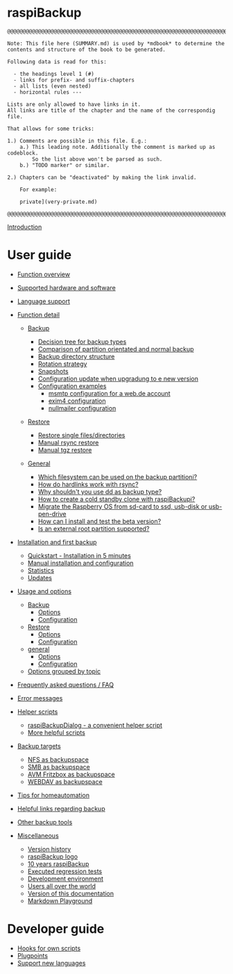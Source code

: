 <!-- vim: set conceallevel=0: -->
# raspiBackup

```
@@@@@@@@@@@@@@@@@@@@@@@@@@@@@@@@@@@@@@@@@@@@@@@@@@@@@@@@@@@@@@@@@@@@@@@@@@@@@@

Note: This file here (SUMMARY.md) is used by *mdbook* to determine the
contents and structure of the book to be generated.

Following data is read for this:

  - the headings level 1 (#)
  - links for prefix- and suffix-chapters
  - all lists (even nested)
  - horizontal rules ---

Lists are only allowed to have links in it.
All links are title of the chapter and the name of the correspondig file.

That allows for some tricks:

1.) Comments are possible in this file. E.g.:
    a.) This leading note. Additionally the comment is marked up as codeblock.
        So the list above won't be parsed as such.
    b.) "TODO marker" or similar.

2.) Chapters can be "deactivated" by making the link invalid.

    For example:

    private](very-private.md)

@@@@@@@@@@@@@@@@@@@@@@@@@@@@@@@@@@@@@@@@@@@@@@@@@@@@@@@@@@@@@@@@@@@@@@@@@@@@@@
```


[Introduction](introduction.md)

# User guide

- [Function overview](function-overview.md)

- [Supported hardware and software](supported-hardware-and-software.md)

- [Language support](language-support.md)

- [Function detail](function-intro.md)
    - [Backup](backup-intro.md)
        - [Decision tree for backup types](backup-types.md)
        - [Comparison of partition orientated and normal backup](normal-or-partition-backup.md)
        - [Backup directory structure](backup-directory-structure.md)
        - [Rotation strategy](smart-recycle.md)
        - [Snapshots](snapshots.md)
        - [Configuration update when upgradung to e new version](configuration-update-when-upgrading-to-a-new-version.md)
       - [Configuration examples](email-configuration-examples.md)
            - [msmtp configuration for a web.de account](msmtp-configuration-for-web-de-account.md)
            - [exim4 configuration](exim4-configuration.md)
            - [nullmailer configuration](nullmailer-configuration.md)

    - [Restore](restore-intro.md)
        - [Restore single files/directories](how-to-retrieve-single-files-or-directories-from-the-backup.md)
        - [Manual rsync restore](manual-restore.md)
        - [Manual tgz restore](manual-restore-of-a-tgz-backup.md)

    - [General](more-questions-and-answers.md)
        - [Which filesystem can be used on the backup partitioni?](which-filesystem-can-be-used-on-the-backup-partition.md)
        - [How do hardlinks work with rsync?](how-do-hardlinks-work-with-rsync.md)
        - [Why shouldn't you use dd as backup type?](why-shouldn-t-you-use-dd-as-backup-type.md)
        - [How to create a cold standby clone with raspiBackupi?](how-to-create-a-cold-standby-clone-with-raspibackup.md)
        - [Migrate the Raspberry OS from sd-card to ssd, usb-disk or usb-pen-drive](migrate-the-raspberry-os-from-sd-card-to-ssd-usb-disk-or-usb-pen-drive.md)
        - [How can I install and test the beta version?](how-can-i-install-and-test-the-beta-version.md)
        - [Is an external root partition supported?](external-root-partition.md)


- [Installation and first backup](installation.md) 
    - [Quickstart - Installation in 5 minutes](installation-in-5-minutes.md)
    - [Manual installation and configuration](manual-installation-and-configuration.md)
    - [Statistics](statistics.md)
    - [Updates](updates.md)

- [Usage and options](details.md)
    - [Backup](backup.md)
        - [Options](backup-options.md)
        - [Configuration](backup-config-options.md)
    - [Restore](restore.md)
        - [Options](restore-options.md)
        - [Configuration](restore-config-options.md)
    - [general](general.md)
        - [Options](general-options.md)
        - [Configuration](general-config-options.md)
    - [Options grouped by topic](options-by-topic.md)

- [Frequently asked questions / FAQ](faq.md)

- [Error messages](error-messages.md)

- [Helper scripts](helper-scripts.md)
    - [raspiBackupDialog - a convenient helper script](raspibackupdialog-a-convenient-helper-script-for-raspibackup.md)
    - [More helpful scripts](useful-helper-scripts.md)

- [Backup targets](backup-targets.md)
    - [NFS as backupspace](nfs-as-backupspace.md)
    - [SMB as backupspace](smb-as-backupspace.md)
    - [AVM Fritzbox as backupspace](avm-fritzbox-as-backupspace.md)
    - [WEBDAV as backupspace](webdav-as-backupspace.md)

- [Tips for homeautomation](tips-homeautomation.md)

- [Helpful links regarding backup](helpful-links.md)
- [Other backup tools](other-raspberry-backup-tools.md)

- [Miscellaneous](miscellaneous.md)
    - [Version history](version-history.md)
    - [raspiBackup logo](raspibackup-has-a-new-logo.md)
    - [10 years raspiBackup](10-years-raspibackup.md)
    - [Executed regression tests](regressiontests-executed.md)
    - [Development environment](development-environment.md)
    - [Users all over the world](list-of-countries-raspibackup-is-used-in-the-world.md)
    - [Version of this documentation](doc-version-info-automatically-generated.md)
    - [Markdown Playground](markdown-playground.md)

# Developer guide

- [Hooks for own scripts](hooks-for-own-scripts.md)
- [Plugpoints](extension-scripts.md)
- [Support new languages](local-language-support-for-languages-other-than-de-and-en-l10n.md)


[.status]: z_SUMMARY


